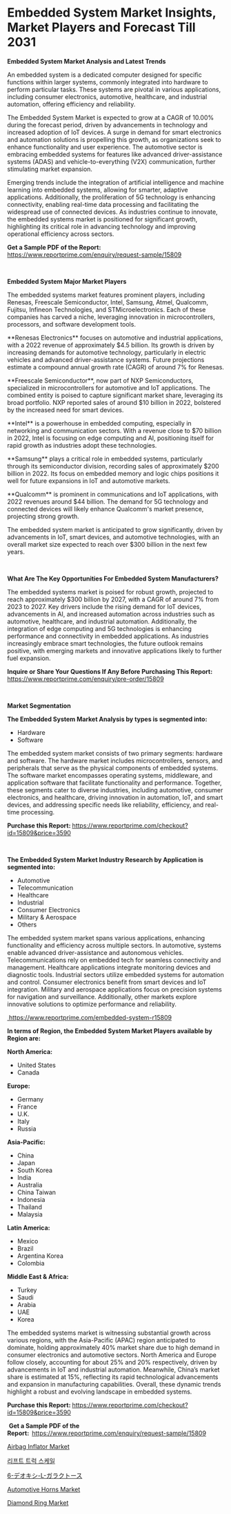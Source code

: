 <p><h1>Embedded System Market Insights, Market Players and Forecast Till 2031</h1></p><p><strong>Embedded System Market Analysis and Latest Trends</strong></p>
<p><p>An embedded system is a dedicated computer designed for specific functions within larger systems, commonly integrated into hardware to perform particular tasks. These systems are pivotal in various applications, including consumer electronics, automotive, healthcare, and industrial automation, offering efficiency and reliability.</p><p>The Embedded System Market is expected to grow at a CAGR of 10.00% during the forecast period, driven by advancements in technology and increased adoption of IoT devices. A surge in demand for smart electronics and automation solutions is propelling this growth, as organizations seek to enhance functionality and user experience. The automotive sector is embracing embedded systems for features like advanced driver-assistance systems (ADAS) and vehicle-to-everything (V2X) communication, further stimulating market expansion.</p><p>Emerging trends include the integration of artificial intelligence and machine learning into embedded systems, allowing for smarter, adaptive applications. Additionally, the proliferation of 5G technology is enhancing connectivity, enabling real-time data processing and facilitating the widespread use of connected devices. As industries continue to innovate, the embedded systems market is positioned for significant growth, highlighting its critical role in advancing technology and improving operational efficiency across sectors.</p></p>
<p><strong>Get a Sample PDF of the Report:&nbsp;</strong> <a href="https://www.reportprime.com/enquiry/request-sample/15809">https://www.reportprime.com/enquiry/request-sample/15809</a></p>
<p>&nbsp;</p>
<p><strong>Embedded System Major Market Players</strong></p>
<p><p>The embedded systems market features prominent players, including Renesas, Freescale Semiconductor, Intel, Samsung, Atmel, Qualcomm, Fujitsu, Infineon Technologies, and STMicroelectronics. Each of these companies has carved a niche, leveraging innovation in microcontrollers, processors, and software development tools.</p><p>**Renesas Electronics** focuses on automotive and industrial applications, with a 2022 revenue of approximately $4.5 billion. Its growth is driven by increasing demands for automotive technology, particularly in electric vehicles and advanced driver-assistance systems. Future projections estimate a compound annual growth rate (CAGR) of around 7% for Renesas.</p><p>**Freescale Semiconductor**, now part of NXP Semiconductors, specialized in microcontrollers for automotive and IoT applications. The combined entity is poised to capture significant market share, leveraging its broad portfolio. NXP reported sales of around $10 billion in 2022, bolstered by the increased need for smart devices.</p><p>**Intel** is a powerhouse in embedded computing, especially in networking and communication sectors. With a revenue close to $70 billion in 2022, Intel is focusing on edge computing and AI, positioning itself for rapid growth as industries adopt these technologies.</p><p>**Samsung** plays a critical role in embedded systems, particularly through its semiconductor division, recording sales of approximately $200 billion in 2022. Its focus on embedded memory and logic chips positions it well for future expansions in IoT and automotive markets.</p><p>**Qualcomm** is prominent in communications and IoT applications, with 2022 revenues around $44 billion. The demand for 5G technology and connected devices will likely enhance Qualcomm's market presence, projecting strong growth.</p><p>The embedded system market is anticipated to grow significantly, driven by advancements in IoT, smart devices, and automotive technologies, with an overall market size expected to reach over $300 billion in the next few years.</p></p>
<p>&nbsp;</p>
<p><strong>What Are The Key Opportunities For Embedded System Manufacturers?</strong></p>
<p><p>The embedded systems market is poised for robust growth, projected to reach approximately $300 billion by 2027, with a CAGR of around 7% from 2023 to 2027. Key drivers include the rising demand for IoT devices, advancements in AI, and increased automation across industries such as automotive, healthcare, and industrial automation. Additionally, the integration of edge computing and 5G technologies is enhancing performance and connectivity in embedded applications. As industries increasingly embrace smart technologies, the future outlook remains positive, with emerging markets and innovative applications likely to further fuel expansion.</p></p>
<p><strong>Inquire or Share Your Questions If Any Before Purchasing This Report:</strong> <a href="https://www.reportprime.com/enquiry/pre-order/15809">https://www.reportprime.com/enquiry/pre-order/15809</a></p>
<p>&nbsp;</p>
<p><strong>Market Segmentation</strong></p>
<p><strong>The Embedded System Market Analysis by types is segmented into:</strong></p>
<p><ul><li>Hardware</li><li>Software</li></ul></p>
<p><p>The embedded system market consists of two primary segments: hardware and software. The hardware market includes microcontrollers, sensors, and peripherals that serve as the physical components of embedded systems. The software market encompasses operating systems, middleware, and application software that facilitate functionality and performance. Together, these segments cater to diverse industries, including automotive, consumer electronics, and healthcare, driving innovation in automation, IoT, and smart devices, and addressing specific needs like reliability, efficiency, and real-time processing.</p></p>
<p><strong>Purchase this Report:&nbsp;</strong><a href="https://www.reportprime.com/checkout?id=15809&price=3590">https://www.reportprime.com/checkout?id=15809&price=3590</a></p>
<p>&nbsp;</p>
<p><strong>The Embedded System Market Industry Research by Application is segmented into:</strong></p>
<p><ul><li>Automotive</li><li>Telecommunication</li><li>Healthcare</li><li>Industrial</li><li>Consumer Electronics</li><li>Military & Aerospace</li><li>Others</li></ul></p>
<p><p>The embedded system market spans various applications, enhancing functionality and efficiency across multiple sectors. In automotive, systems enable advanced driver-assistance and autonomous vehicles. Telecommunications rely on embedded tech for seamless connectivity and management. Healthcare applications integrate monitoring devices and diagnostic tools. Industrial sectors utilize embedded systems for automation and control. Consumer electronics benefit from smart devices and IoT integration. Military and aerospace applications focus on precision systems for navigation and surveillance. Additionally, other markets explore innovative solutions to optimize performance and reliability.</p></p>
<p><a href="https://www.reportprime.com/embedded-system-r15809">&nbsp;https://www.reportprime.com/embedded-system-r15809</a></p>
<p><strong>In terms of Region, the Embedded System Market Players available by Region are:</strong></p>
<p>
    <p> <strong> North America: </strong>
        <ul>
            <li>United States</li>
            <li>Canada</li>
        </ul>
        </p> 
    <p> <strong> Europe: </strong>
        <ul>
            <li>Germany</li>
            <li>France</li>
            <li>U.K.</li>
            <li>Italy</li>
            <li>Russia</li>
        </ul>
        </p> 
    <p> <strong> Asia-Pacific: </strong>
        <ul>
            <li>China</li>
            <li>Japan</li>
            <li>South Korea</li>
            <li>India</li>
            <li>Australia</li>
            <li>China Taiwan</li>
            <li>Indonesia</li>
            <li>Thailand</li>
            <li>Malaysia</li>
        </ul>
        </p> 
    <p> <strong> Latin America: </strong>
        <ul>
            <li>Mexico</li>
            <li>Brazil</li>
            <li>Argentina Korea</li>
            <li>Colombia</li>
        </ul>
        </p> 
    <p> <strong> Middle East & Africa: </strong>
        <ul>
            <li>Turkey</li>
            <li>Saudi</li>
            <li>Arabia</li>
            <li>UAE</li>
            <li>Korea</li>
        </ul>
    </p>
    </p>
<p><p>The embedded systems market is witnessing substantial growth across various regions, with the Asia-Pacific (APAC) region anticipated to dominate, holding approximately 40% market share due to high demand in consumer electronics and automotive sectors. North America and Europe follow closely, accounting for about 25% and 20% respectively, driven by advancements in IoT and industrial automation. Meanwhile, China’s market share is estimated at 15%, reflecting its rapid technological advancements and expansion in manufacturing capabilities. Overall, these dynamic trends highlight a robust and evolving landscape in embedded systems.</p></p>
<p><strong>Purchase this Report: </strong><a href="https://www.reportprime.com/checkout?id=15809&price=3590">https://www.reportprime.com/checkout?id=15809&price=3590</a></p>
<p>&nbsp;<strong>Get a Sample PDF of the Report:&nbsp;&nbsp;</strong><a href="https://www.reportprime.com/enquiry/request-sample/15809">https://www.reportprime.com/enquiry/request-sample/15809</a></p>
<p><strong></strong></p>
<p><p><a href="https://issuu.com/reportprime-2/docs/airbag-inflator-market-size-2030.pp_bd190c66a3c62d">Airbag Inflator Market</a></p><p><a href="https://medium.com/@waynewood21/%EC%84%B8%EA%B3%84-lift-truck-scale-market-%EC%9D%80-2024%EC%97%90%EC%84%9C-2031%EB%A1%9C-%EC%97%B0%ED%8F%89%EA%B7%A0-%EC%A6%9D%EA%B0%80%EC%9C%A8%EC%9D%84-%EB%B3%B4%EC%9D%BC-%EA%B2%83%EC%9C%BC%EB%A1%9C-%EC%98%88%EC%83%81%EB%90%A9%EB%8B%88%EB%8B%A4-cbce7259336f">리프트 트럭 스케일</a></p><p><a href="https://medium.com/@nicolasrown5/6-deoxy-l-galactose-market-%E3%81%AE%E3%82%B0%E3%83%AD%E3%83%BC%E3%83%90%E3%83%AB%E5%B8%82%E5%A0%B4%E6%A6%82%E8%A6%81%E3%81%AF-%E4%B8%96%E7%95%8C%E3%81%8A%E3%82%88%E3%81%B3%E4%B8%BB%E8%A6%81%E5%B8%82%E5%A0%B4%E3%81%AB%E3%81%8A%E3%81%91%E3%82%8B%E6%A5%AD%E7%95%8C%E3%81%AB%E5%BD%B1%E9%9F%BF%E3%82%92%E4%B8%8E%E3%81%88%E3%82%8B%E4%B8%BB%E8%A6%81%E3%81%AA%E3%83%88%E3%83%AC%E3%83%B3%E3%83%89%E3%81%AB%E3%81%A4%E3%81%84%E3%81%A6-%E7%8B%AC%E8%87%AA%E3%81%AE%E8%A6%96%E7%82%B9%E3%82%92%E6%8F%90%E4%BE%9B%E3%81%97%E3%81%BE%E3%81%99-0f02389cd422">6-デオキシ-L-ガラクトース</a></p><p><a href="https://issuu.com/reportprime-2/docs/automotive-horns-market-size-2030.p_5f8e86b7786a22">Automotive Horns Market</a></p><p><a href="https://medium.com/@sharquayrhodes1927/the-comprehensive-diamond-ring-market-research-report-is-essential-for-understanding-current-11c4d759d502">Diamond Ring Market</a></p></p>